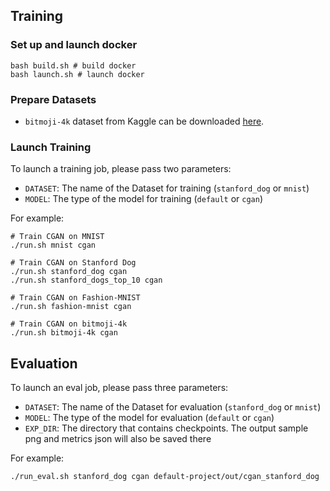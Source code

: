 
## Training
### Set up and launch docker
```
bash build.sh # build docker
bash launch.sh # launch docker
```

### Prepare Datasets
- `bitmoji-4k` dataset from Kaggle can be downloaded [here](https://drive.google.com/file/d/15XYVYe7wbc3yl1MaAMiwyFFpYvdH41g8/view?usp=sharing).

### Launch Training
To launch a training job, please pass two parameters:
- `DATASET`: The name of the Dataset for training (`stanford_dog` or `mnist`)
- `MODEL`: The type of the model for training (`default` or `cgan`)

For example:
```
# Train CGAN on MNIST
./run.sh mnist cgan

# Train CGAN on Stanford Dog
./run.sh stanford_dog cgan
./run.sh stanford_dogs_top_10 cgan

# Train CGAN on Fashion-MNIST
./run.sh fashion-mnist cgan

# Train CGAN on bitmoji-4k
./run.sh bitmoji-4k cgan
```

## Evaluation
To launch an eval job, please pass three parameters:
- `DATASET`: The name of the Dataset for evaluation (`stanford_dog` or `mnist`)
- `MODEL`: The type of the model for evaluation (`default` or `cgan`)
- `EXP_DIR`: The directory that contains checkpoints. The output sample png and metrics json will also be saved there

For example:
```
./run_eval.sh stanford_dog cgan default-project/out/cgan_stanford_dog
```
